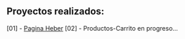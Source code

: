 ## Proyectos realizados:

[01] - [Pagina Heber](https://pagina-heber-as01.netlify.app/)
[02] - Productos-Carrito en progreso...
<!--
  Crear nuevos proyectos
  npm create astro@latest
  OJO: no instalar las dependencias
-->

